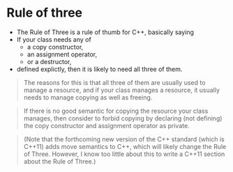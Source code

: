 # Rule of three
- The Rule of Three is a rule of thumb for C++, basically saying
- If your class needs any of
  - a copy constructor,
  - an assignment operator,
  - or a destructor,
- defined explictly, then it is likely to need all three of them.


> The reasons for this is that all three of them are usually used to manage a resource, and if your class manages a resource, it usually needs to manage copying as well as freeing.

> If there is no good semantic for copying the resource your class manages, then consider to forbid copying by declaring (not defining) the copy constructor and assignment operator as private.

> (Note that the forthcoming new version of the C++ standard (which is C++11) adds move semantics to C++, which will likely change the Rule of Three. However, I know too little about this to write a C++11 section about the Rule of Three.)
